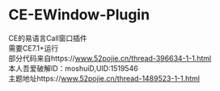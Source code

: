 # CE-EWindow-Plugin
CE的易语言Call窗口插件  
需要CE7.1+运行  
部分代码来自https://www.52pojie.cn/thread-396634-1-1.html  
本人吾爱破解ID：moshuiD,UID:1519546  
主题地址https://www.52pojie.cn/thread-1489523-1-1.html  
